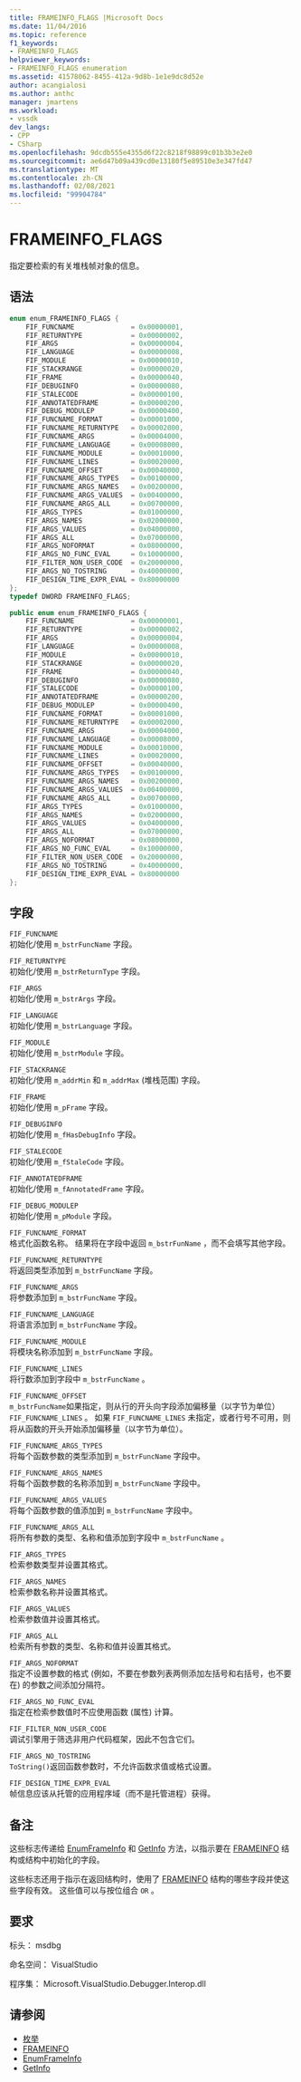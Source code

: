 ```yaml
---
title: FRAMEINFO_FLAGS |Microsoft Docs
ms.date: 11/04/2016
ms.topic: reference
f1_keywords:
- FRAMEINFO_FLAGS
helpviewer_keywords:
- FRAMEINFO_FLAGS enumeration
ms.assetid: 41578062-8455-412a-9d8b-1e1e9dc8d52e
author: acangialosi
ms.author: anthc
manager: jmartens
ms.workload:
- vssdk
dev_langs:
- CPP
- CSharp
ms.openlocfilehash: 9dcdb555e4355d6f22c8218f98899c01b3b3e2e0
ms.sourcegitcommit: ae6d47b09a439cd0e13180f5e89510e3e347fd47
ms.translationtype: MT
ms.contentlocale: zh-CN
ms.lasthandoff: 02/08/2021
ms.locfileid: "99904784"
---
```

# <a name="frameinfo_flags"></a>FRAMEINFO_FLAGS
指定要检索的有关堆栈帧对象的信息。

## <a name="syntax"></a>语法

```cpp
enum enum_FRAMEINFO_FLAGS {
    FIF_FUNCNAME              = 0x00000001,
    FIF_RETURNTYPE            = 0x00000002,
    FIF_ARGS                  = 0x00000004,
    FIF_LANGUAGE              = 0x00000008,
    FIF_MODULE                = 0x00000010,
    FIF_STACKRANGE            = 0x00000020,
    FIF_FRAME                 = 0x00000040,
    FIF_DEBUGINFO             = 0x00000080,
    FIF_STALECODE             = 0x00000100,
    FIF_ANNOTATEDFRAME        = 0x00000200,
    FIF_DEBUG_MODULEP         = 0x00000400,
    FIF_FUNCNAME_FORMAT       = 0x00001000,
    FIF_FUNCNAME_RETURNTYPE   = 0x00002000,
    FIF_FUNCNAME_ARGS         = 0x00004000,
    FIF_FUNCNAME_LANGUAGE     = 0x00008000,
    FIF_FUNCNAME_MODULE       = 0x00010000,
    FIF_FUNCNAME_LINES        = 0x00020000,
    FIF_FUNCNAME_OFFSET       = 0x00040000,
    FIF_FUNCNAME_ARGS_TYPES   = 0x00100000,
    FIF_FUNCNAME_ARGS_NAMES   = 0x00200000,
    FIF_FUNCNAME_ARGS_VALUES  = 0x00400000,
    FIF_FUNCNAME_ARGS_ALL     = 0x00700000,
    FIF_ARGS_TYPES            = 0x01000000,
    FIF_ARGS_NAMES            = 0x02000000,
    FIF_ARGS_VALUES           = 0x04000000,
    FIF_ARGS_ALL              = 0x07000000,
    FIF_ARGS_NOFORMAT         = 0x08000000,
    FIF_ARGS_NO_FUNC_EVAL     = 0x10000000,
    FIF_FILTER_NON_USER_CODE  = 0x20000000,
    FIF_ARGS_NO_TOSTRING      = 0x40000000,
    FIF_DESIGN_TIME_EXPR_EVAL = 0x80000000
};
typedef DWORD FRAMEINFO_FLAGS;
```

```csharp
public enum enum_FRAMEINFO_FLAGS {
    FIF_FUNCNAME              = 0x00000001,
    FIF_RETURNTYPE            = 0x00000002,
    FIF_ARGS                  = 0x00000004,
    FIF_LANGUAGE              = 0x00000008,
    FIF_MODULE                = 0x00000010,
    FIF_STACKRANGE            = 0x00000020,
    FIF_FRAME                 = 0x00000040,
    FIF_DEBUGINFO             = 0x00000080,
    FIF_STALECODE             = 0x00000100,
    FIF_ANNOTATEDFRAME        = 0x00000200,
    FIF_DEBUG_MODULEP         = 0x00000400,
    FIF_FUNCNAME_FORMAT       = 0x00001000,
    FIF_FUNCNAME_RETURNTYPE   = 0x00002000,
    FIF_FUNCNAME_ARGS         = 0x00004000,
    FIF_FUNCNAME_LANGUAGE     = 0x00008000,
    FIF_FUNCNAME_MODULE       = 0x00010000,
    FIF_FUNCNAME_LINES        = 0x00020000,
    FIF_FUNCNAME_OFFSET       = 0x00040000,
    FIF_FUNCNAME_ARGS_TYPES   = 0x00100000,
    FIF_FUNCNAME_ARGS_NAMES   = 0x00200000,
    FIF_FUNCNAME_ARGS_VALUES  = 0x00400000,
    FIF_FUNCNAME_ARGS_ALL     = 0x00700000,
    FIF_ARGS_TYPES            = 0x01000000,
    FIF_ARGS_NAMES            = 0x02000000,
    FIF_ARGS_VALUES           = 0x04000000,
    FIF_ARGS_ALL              = 0x07000000,
    FIF_ARGS_NOFORMAT         = 0x08000000,
    FIF_ARGS_NO_FUNC_EVAL     = 0x10000000,
    FIF_FILTER_NON_USER_CODE  = 0x20000000,
    FIF_ARGS_NO_TOSTRING      = 0x40000000,
    FIF_DESIGN_TIME_EXPR_EVAL = 0x80000000
};
```

## <a name="fields"></a>字段
`FIF_FUNCNAME`\
初始化/使用 `m_bstrFuncName` 字段。

`FIF_RETURNTYPE`\
初始化/使用 `m_bstrReturnType` 字段。

`FIF_ARGS`\
初始化/使用 `m_bstrArgs` 字段。

`FIF_LANGUAGE`\
初始化/使用 `m_bstrLanguage` 字段。

`FIF_MODULE`\
初始化/使用 `m_bstrModule` 字段。

`FIF_STACKRANGE`\
初始化/使用 `m_addrMin` 和 `m_addrMax` (堆栈范围) 字段。

`FIF_FRAME`\
初始化/使用 `m_pFrame` 字段。

`FIF_DEBUGINFO`\
初始化/使用 `m_fHasDebugInfo` 字段。

`FIF_STALECODE`\
初始化/使用 `m_fStaleCode` 字段。

`FIF_ANNOTATEDFRAME`\
初始化/使用 `m_fAnnotatedFrame` 字段。

`FIF_DEBUG_MODULEP`\
初始化/使用 `m_pModule` 字段。

`FIF_FUNCNAME_FORMAT`\
格式化函数名称。 结果将在字段中返回 `m_bstrFunName` ，而不会填写其他字段。

`FIF_FUNCNAME_RETURNTYPE`\
将返回类型添加到 `m_bstrFuncName` 字段。

`FIF_FUNCNAME_ARGS`\
将参数添加到 `m_bstrFuncName` 字段。

`FIF_FUNCNAME_LANGUAGE`\
将语言添加到 `m_bstrFuncName` 字段。

`FIF_FUNCNAME_MODULE`\
将模块名称添加到 `m_bstrFuncName` 字段。

`FIF_FUNCNAME_LINES`\
将行数添加到字段中 `m_bstrFuncName` 。

`FIF_FUNCNAME_OFFSET`\
`m_bstrFuncName`如果指定，则从行的开头向字段添加偏移量（以字节为单位） `FIF_FUNCNAME_LINES` 。 如果 `FIF_FUNCNAME_LINES` 未指定，或者行号不可用，则将从函数的开头开始添加偏移量（以字节为单位）。

`FIF_FUNCNAME_ARGS_TYPES`\
将每个函数参数的类型添加到 `m_bstrFuncName` 字段中。

`FIF_FUNCNAME_ARGS_NAMES`\
将每个函数参数的名称添加到 `m_bstrFuncName` 字段中。

`FIF_FUNCNAME_ARGS_VALUES`\
将每个函数参数的值添加到 `m_bstrFuncName` 字段中。

`FIF_FUNCNAME_ARGS_ALL`\
将所有参数的类型、名称和值添加到字段中 `m_bstrFuncName` 。

`FIF_ARGS_TYPES`\
检索参数类型并设置其格式。

`FIF_ARGS_NAMES`\
检索参数名称并设置其格式。

`FIF_ARGS_VALUES`\
检索参数值并设置其格式。

`FIF_ARGS_ALL`\
检索所有参数的类型、名称和值并设置其格式。

`FIF_ARGS_NOFORMAT`\
指定不设置参数的格式 (例如，不要在参数列表两侧添加左括号和右括号，也不要在) 的参数之间添加分隔符。

`FIF_ARGS_NO_FUNC_EVAL`\
指定在检索参数值时不应使用函数 (属性) 计算。

`FIF_FILTER_NON_USER_CODE`\
调试引擎用于筛选非用户代码框架，因此不包含它们。

`FIF_ARGS_NO_TOSTRING`\
`ToString()`返回函数参数时，不允许函数求值或格式设置。

`FIF_DESIGN_TIME_EXPR_EVAL`\
帧信息应该从托管的应用程序域（而不是托管进程）获得。

## <a name="remarks"></a>备注
这些标志传递给 [EnumFrameInfo](../../../extensibility/debugger/reference/idebugthread2-enumframeinfo.md) 和 [GetInfo](../../../extensibility/debugger/reference/idebugstackframe2-getinfo.md) 方法，以指示要在 [FRAMEINFO](../../../extensibility/debugger/reference/frameinfo.md) 结构或结构中初始化的字段。

这些标志还用于指示在返回结构时，使用了 [FRAMEINFO](../../../extensibility/debugger/reference/frameinfo.md) 结构的哪些字段并使这些字段有效。 这些值可以与按位组合 `OR` 。

## <a name="requirements"></a>要求
标头： msdbg

命名空间： VisualStudio

程序集： Microsoft.VisualStudio.Debugger.Interop.dll

## <a name="see-also"></a>请参阅
- [枚举](../../../extensibility/debugger/reference/enumerations-visual-studio-debugging.md)
- [FRAMEINFO](../../../extensibility/debugger/reference/frameinfo.md)
- [EnumFrameInfo](../../../extensibility/debugger/reference/idebugthread2-enumframeinfo.md)
- [GetInfo](../../../extensibility/debugger/reference/idebugstackframe2-getinfo.md)
